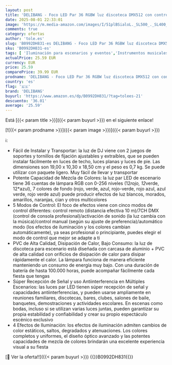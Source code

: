 ```yaml
---
layout: post
title: 'DELIBANG - Foco LED Par 36 RGBW luz discoteca DMX512 con control remoto a través de Sonido Auto Maestro-esclavo luces para fiestas para Navidad DJ Bar Banda Cumpleaños Halloween Espectáculo de luz'
date: 2025-08-01 22:33:01
image: 'https://m.media-amazon.com/images/I/51plBSialoL._SL500_._SL400_.jpg'
comments: true
category: ofertas
author: 'tole.es'
slug: 'B0992DH831-es DELIBANG - Foco LED Par 36 RGBW luz discoteca DMX512 con...'
sku: 'B0992DH831-es'
tags: [ 'Iluminación para escenarios y eventos','Instrumentos musicales','Lámparas de iluminación de escenarios','Sistemas de escenario y megafonía','delibang','halloween','navidad','🇪🇸', ]
actualPrice: 25.59 EUR
currency: EUR
price: 25.59
comparePrice: 39.99 EUR
prodname: 'DELIBANG - Foco LED Par 36 RGBW luz discoteca DMX512 con control remoto a través de Sonido Auto Maestro-esclavo luces para fiestas para Navidad DJ Bar Banda Cumpleaños Halloween Espectáculo de luz'
country: 'es'
flag: '🇪🇸'
brand: 'DELIBANG'
buyurl: 'https://www.amazon.es/dp/B0992DH831/?tag=tolees-21'
descuento: '36.01'
average: '25.59'
---
```


Está [{{< param title >}}]({{< param buyurl >}}) en el siguiente enlace!

[![{{< param prodname >}}]({{< param image >}})]({{< param buyurl >}})

ℹ️:

- Fácil de Instalar y Transportar: la luz de DJ viene con 2 juegos de soportes y tornillos de fijación ajustables y extraíbles, que se pueden instalar fácilmente en luces de techo, luces planas y luces de pie. Las dimensiones son 19,00 x 10,30 x 18,50 cm y el peso es 0,7 kg. Se puede utilizar con paquete ligero. Muy fácil de llevar y transportar
- Potente Capacidad de Mezcla de Colores: la luz par LED de escenario tiene 36 cuentas de lámpara RGB con 0-256 niveles (12*rojo, 12*verde, 12*azul), 7 colores de fondo (rojo, verde, azul, rojo-verde, rojo azul, azul verde, rojo verde azul) puede producir efectos de luz blancos, morados, amarillos, naranjas, cian y otros multicolores
- 5 Modos de Control: El foco de efectos viene con cinco modos de control diferentes: control remoto (distancia efectiva 10 m)/7CH DMX (control de consola profesional)/activación de sonido (la luz cambia con la música)/control manual (según su ajuste de preferencia)/automático modo (los efectos de iluminación y los colores cambian automáticamente), ya seas profesional o principiante, puedes elegir el modo de control que mejor se adapte a ti
- PVC de Alta Calidad, Disipación de Calor, Bajo Consumo: la luz de discoteca para escenario está diseñada con carcasa de aluminio + PVC de alta calidad con orificios de disipación de calor para disipar rápidamente el calor. La lámpara funciona de manera eficiente manteniendo un consumo de energía muy bajo. Con una duración de batería de hasta 100.000 horas, puede acompañar fácilmente cada fiesta que tengas
- Súper Recepción de Señal y uso Antiinterferencia en Múltiples Escenarios: las luces par LED tienen súper recepción de señal y capacidades antiinterferencias, y pueden usarse ampliamente en reuniones familiares, discotecas, bares, clubes, salones de baile, banquetes, demostraciones y actividades escolares. En escenas como bodas, incluso si se utilizan varias luces juntas, pueden garantizar su propia estabilidad y confiabilidad y crear su propio espectáculo escénico exclusivo
- 4 Efectos de Iluminación: los efectos de iluminación admiten cambios de color estáticos, saltos, degradados y atenuaciones. Los colores completos y uniformes, el diseño óptico avanzado y las potentes capacidades de mezcla de colores brindarán una excelente experiencia visual a su fiesta

[🛒 Ver la oferta!!]({{< param buyurl >}})
{{<world>}}B0992DH831{{</world>}}
